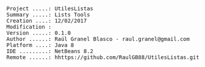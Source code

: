 <pre>
Project .....: UtilesListas
Summary .....: Lists Tools
Creation ....: 12/02/2017
Modification : 
Version .....: 0.1.0
Author ......: Raúl Granel Blasco - raul.granel@gmail.com
Platform ....: Java 8
IDE .........: NetBeans 8.2
Remote ......: hhttps://github.com/RaulGB88/UtilesListas.git
</pre>
